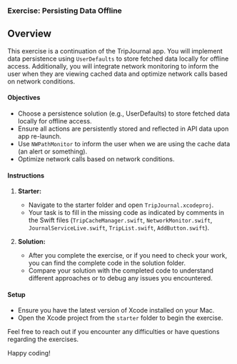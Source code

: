 ### Exercise: Persisting Data Offline

## Overview

This exercise is a continuation of the TripJournal app. You will implement data persistence using `UserDefaults` to store fetched data locally for offline access. Additionally, you will integrate network monitoring to inform the user when they are viewing cached data and optimize network calls based on network conditions.

#### Objectives
- Choose a persistence solution (e.g., UserDefaults) to store fetched data locally for offline access.
- Ensure all actions are persistently stored and reflected in API data upon app re-launch.
- Use `NWPathMonitor` to inform the user when we are using the cache data (an alert or something).
- Optimize network calls based on network conditions.

#### Instructions

1. **Starter:**
   - Navigate to the starter folder and open `TripJournal.xcodeproj`.
   - Your task is to fill in the missing code as indicated by comments in the Swift files (`TripCacheManager.swift`, `NetworkMonitor.swift`, `JournalServiceLive.swift`, `TripList.swift`, `AddButton.swift`).

2. **Solution:**
   - After you complete the exercise, or if you need to check your work, you can find the complete code in the solution folder.
   - Compare your solution with the completed code to understand different approaches or to debug any issues you encountered.

#### Setup
- Ensure you have the latest version of Xcode installed on your Mac.
- Open the Xcode project from the `starter` folder to begin the exercise.

Feel free to reach out if you encounter any difficulties or have questions regarding the exercises.

Happy coding!
